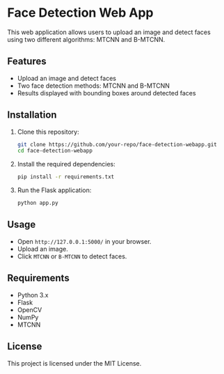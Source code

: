 # Face Detection Web App

This web application allows users to upload an image and detect faces using two different algorithms: MTCNN and B-MTCNN.

## Features
- Upload an image and detect faces
- Two face detection methods: MTCNN and B-MTCNN
- Results displayed with bounding boxes around detected faces

## Installation
1. Clone this repository:
   ```bash
   git clone https://github.com/your-repo/face-detection-webapp.git
   cd face-detection-webapp
   ```
2. Install the required dependencies:
   ```bash
   pip install -r requirements.txt
   ```
3. Run the Flask application:
   ```bash
   python app.py
   ```

## Usage
- Open `http://127.0.0.1:5000/` in your browser.
- Upload an image.
- Click `MTCNN` or `B-MTCNN` to detect faces.

## Requirements
- Python 3.x
- Flask
- OpenCV
- NumPy
- MTCNN

## License
This project is licensed under the MIT License.
